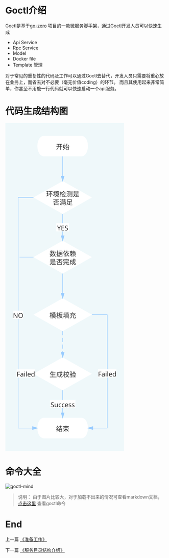# Goctl介绍
Goctl是基于[go-zero](https://github.com/tal-tech/go-zero) 项目的一款微服务脚手架，通过Goctl开发人员可以快速生成
* Api Service
* Rpc Service
* Model
* Docker file
* Template 管理

对于常见的重复性的代码及工作可以通过Goctl去替代，开发人员只需要将重心放在业务上，而省去对不必要（毫无价值coding）的环节。
而且其使用起来非常简单，你甚至不用敲一行代码就可以快速启动一个api服务。

# 代码生成结构图
![generate-flow](../../resource/generate-flow.svg)

# 命令大全
![goctl-mind](../../resource/goctl-mind.svg)

> 说明： 由于图片比较大，对于加载不出来的情况可查看markdown文档，[点击这里](./goctl-mind.md) 查看goctl命令

# End

上一篇 [《准备工作》](prepare.md)

下一篇 [《服务目录结构介绍》](./service-structure.md)